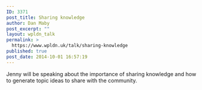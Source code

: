 ```yaml
---
ID: 3371
post_title: Sharing knowledge
author: Dan Maby
post_excerpt: ""
layout: wpldn_talk
permalink: >
  https://www.wpldn.uk/talk/sharing-knowledge
published: true
post_date: 2014-10-01 16:57:19
---
```

Jenny will be speaking about the importance of sharing knowledge and how to generate topic ideas to share with the community.
